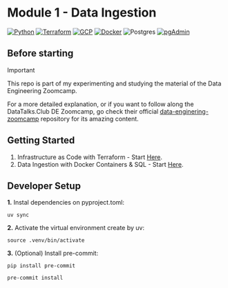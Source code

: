 # Module 1 - Data Ingestion

[![Python](https://img.shields.io/badge/Python-3.13-4B8BBE.svg?style=flat&logo=python&logoColor=FFD43B&labelColor=3776AB)](https://www.python.org/)
[![Terraform](https://img.shields.io/badge/Terraform-844FBA?logo=terraform&logoColor=fff&style=flat)](https://www.terraform.io/)
[![GCP](https://img.shields.io/badge/GCP-4285F4?style=flat&logo=googlecloud&logoColor=fff&labelColor=4285F4)](https://cloud.google.com/)
[![Docker](https://img.shields.io/badge/docker-2496ED?style=flat&logo=docker&logoColor=fff&labelColor=2496ED)](https://www.docker.com/)
![Postgres](https://img.shields.io/badge/postgres-4169E1.svg?style=flat&logo=postgresql&logoColor=FFF&labelColor=4169E1)
[![pgAdmin](https://img.shields.io/badge/pgAdmin-23456A?style=flat&logo=pgadmin&logoColor=fff&labelColor=23456A)](https://www.pgadmin.org/)


## Before starting

> [!IMPORTANT]
> This repo is part of my experimenting and studying the material of the Data Engineering Zoomcamp.
>
> For a more detailed explanation, or if you want to follow along the DataTalks.Club DE Zoomcamp, go check their official [data-enginering-zoomcamp](https://github.com/DataTalksClub/data-engineering-zoomcamp) repository for its amazing content.

## Getting Started

1. Infrastructure as Code with Terraform - Start [Here](./1-1-terraform-gcp/README.md).
2. Data Ingestion with Docker Containers & SQL - Start [Here](./1-2-docker-sql/README.md).

## Developer Setup

**1.** Instal dependencies on pyproject.toml:

```shell
uv sync
```

**2.** Activate the virtual environment create by uv:

```shell
source .venv/bin/activate
```

**3.** (Optional) Install pre-commit:

```shell
pip install pre-commit

pre-commit install
```
